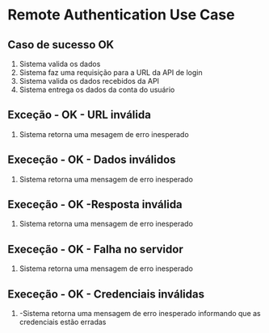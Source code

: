 # Remote Authentication Use Case

## Caso de sucesso OK
1. Sistema valida os dados
2. Sistema faz uma requisição para a URL da API de login
3. Sistema valida os dados recebidos da API
4. Sistema entrega os dados da conta do usuário

## Exceção - OK - URL inválida
1.  Sistema retorna uma mesagem de erro inesperado

## Execeção - OK - Dados inválidos
1.  Sistema retorna uma mensagem de erro inesperado

## Execeção - OK -Resposta inválida
1. Sistema retorna uma mensagem de erro inesperado

## Execeção - OK - Falha no servidor
1.  Sistema retorna uma mensagem de erro inesperado

## Execeção - OK - Credenciais inválidas
1. -Sistema retorna uma mensagem de erro inesperado informando que as credenciais estão erradas